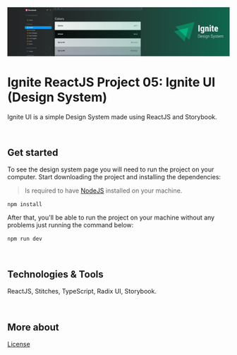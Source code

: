 <img src=".github/ignite-ui-banner.svg">

# Ignite ReactJS Project 05: Ignite UI (Design System)
Ignite UI is a simple Design System made using ReactJS and Storybook.

<br />

## Get started
To see the design system page you will need to run the project on your computer. Start downloading the project and installing the dependencies:

> Is required to have [NodeJS](https://nodejs.org/en) installed on your machine.

```
npm install
```

After that, you'll be able to run the project on your machine without any problems just running the command below:

```
npm run dev
```

<br />

## Technologies & Tools
ReactJS, Stitches, TypeScript, Radix UI, Storybook.

<br />

## More about
<a href="https://opensource.org/license/mit">License</a>